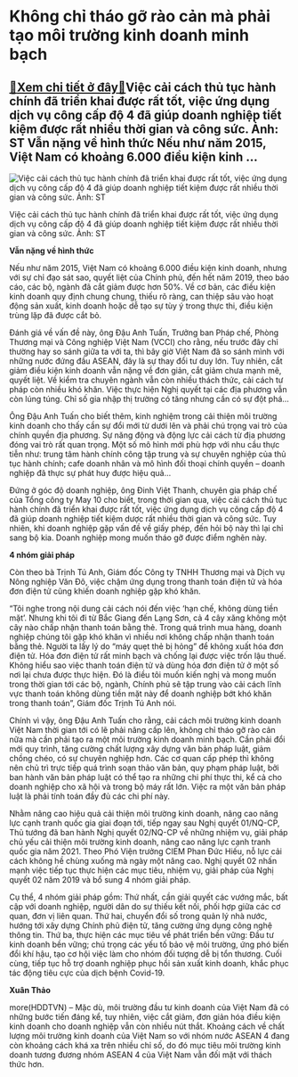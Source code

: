 Không chỉ tháo gỡ rào cản mà phải tạo môi trường kinh doanh minh bạch
=====================================================================

[:gift:Xem chi tiết ở đây:gift:](https://hddtvn.com/khong-chi-thao-go-rao-can-ma-phai-tao-moi-truong-kinh-doanh-minh-bach/)Việc cải cách thủ tục hành chính đã triển khai được rất tốt, việc ứng dụng dịch vụ công cấp độ 4 đã giúp doanh nghiệp tiết kiệm được rất nhiều thời gian và công sức. Ảnh: ST Vẫn nặng về hình thức Nếu như năm 2015, Việt Nam có khoảng 6.000 điều kiện kinh …
---------------------------------------------------------------------------------------------------------------------------------------------------------------------------------------------------------------------------------------------------------------





![Việc cải cách thủ tục hành chính đã triển khai được rất tốt, việc ứng dụng dịch vụ công cấp độ 4 đã giúp doanh nghiệp tiết kiệm được rất nhiều thời gian và công sức.	Ảnh:  ST](https://hddtvn.com/wp-content/uploads/2021/01/0340_14-3647_thue1.jpg "Việc cải cách thủ tục hành chính đã triển khai được rất tốt, việc ứng dụng dịch vụ công cấp độ 4 đã giúp doanh nghiệp tiết kiệm được rất nhiều thời gian và công sức.	Ảnh:  ST")


Việc cải cách thủ tục hành chính đã triển khai được rất tốt, việc ứng dụng dịch vụ công cấp độ 4 đã giúp doanh nghiệp tiết kiệm được rất nhiều thời gian và công sức. Ảnh: ST



**Vẫn nặng về hình thức**


Nếu như năm 2015, Việt Nam có khoảng 6.000 điều kiện kinh doanh, nhưng với sự chỉ đạo sát sao, quyết liệt của Chính phủ, đến hết năm 2019, theo báo cáo, các bộ, ngành đã cắt giảm được hơn 50%. Về cơ bản, các điều kiện kinh doanh quy định chung chung, thiếu rõ ràng, can thiệp sâu vào hoạt động sản xuất, kinh doanh hoặc dễ tạo sự tùy ý trong thực thi, điều kiện trùng lặp đã được cắt bỏ.


Đánh giá về vấn đề này, ông Đậu Anh Tuấn, Trưởng ban Pháp chế, Phòng Thương mại và Công nghiệp Việt Nam (VCCI) cho rằng, nếu trước đây chỉ thường hay so sánh giữa ta với ta, thì bây giờ Việt Nam đã so sánh mình với những nước đứng đầu ASEAN, đây là sự thay đổi tư duy lớn. Tuy nhiên, cắt giảm điều kiện kinh doanh vẫn nặng về đơn giản, cắt giảm chưa mạnh mẽ, quyết liệt. Về kiểm tra chuyên ngành vẫn còn nhiều thách thức, cải cách tư pháp còn nhiều khó khăn. Việc thực hiện Nghị quyết tại các địa phương vẫn còn lúng túng. Chỉ số gia nhập thị trường có tăng nhưng cần có sự đột phá…


Ông Đậu Anh Tuấn cho biết thêm, kinh nghiệm trong cải thiện môi trường kinh doanh cho thấy cần sự đổi mới từ dưới lên và phải chú trọng vai trò của chính quyền địa phương. Sự năng động và động lực cải cách từ địa phương đóng vai trò rất quan trọng. Một số mô hình mới phù hợp với nhu cầu thực tiễn như: trung tâm hành chính công tập trung và sự chuyên nghiệp của thủ tục hành chính; cafe doanh nhân và mô hình đối thoại chính quyền – doanh nghiệp đã thực sự phát huy được hiệu quả…


Đứng ở góc độ doanh nghiệp, ông Đinh Việt Thanh, chuyên gia pháp chế của Tổng công ty May 10 cho biết, trong thời gian qua, việc cải cách thủ tục hành chính đã triển khai được rất tốt, việc ứng dụng dịch vụ công cấp độ 4 đã giúp doanh nghiệp tiết kiệm dược rất nhiều thời gian và công sức. Tuy nhiên, khi doanh nghiệp gặp vấn đề về giấy phép, đến hỏi bộ này thì lại chỉ sang bộ kia. Doanh nghiệp mong muốn tháo gỡ được điểm nghẽn này.


**4 nhóm giải pháp**


Còn theo bà Trịnh Tú Anh, Giám đốc Công ty TNHH Thương mại và Dịch vụ Nông nghiệp Văn Đô, việc chậm ứng dụng trong thanh toán điện tử và hóa đơn điện tử cũng khiến doanh nghiệp gặp khó khăn.


“Tôi nghe trong nội dung cải cách nói đến việc ‘hạn chế, không dùng tiền mặt’. Nhưng khi tôi đi từ Bắc Giang đến Lạng Sơn, cả 4 cây xăng không một cây nào chấp nhận thanh toán bằng thẻ. Trong quá trình mua hàng, doanh nghiệp chúng tôi gặp khó khăn vì nhiều nơi không chấp nhận thanh toán bằng thẻ. Người ta lấy lý do “máy quẹt thẻ bị hỏng” để không xuất hóa đơn điện tử. Hóa đơn điện tử rất minh bạch và chống lại được việc trốn lậu thuế. Không hiểu sao việc thanh toán điện tử và dùng hóa đơn điện tử ở một số nơi lại chưa được thực hiện. Đó là điều tôi muốn kiến nghị và mong muốn trong thời gian tới các bộ, ngành, Chính phủ sẽ tập trung vào cải cách lĩnh vực thanh toán không dùng tiền mặt này để doanh nghiệp bớt khó khăn trong thanh toán”, Giám đốc Trịnh Tú Anh nói.


Chính vì vậy, ông Đậu Anh Tuấn cho rằng, cải cách môi trường kinh doanh Việt Nam thời gian tới có lẽ phải nâng cấp lên, không chỉ tháo gỡ rào cản nữa mà cần phải tạo ra một môi trường kinh doanh minh bạch. Cần phải đổi mới quy trình, tăng cường chất lượng xây dựng văn bản pháp luật, giảm chồng chéo, có sự chuyên nghiệp hơn. Các cơ quan cấp phép thì không nên chủ trì trực tiếp quá trình soạn thảo văn bản, quy phạm pháp luật, bởi ban hành văn bản pháp luật có thể tạo ra những chi phí thực thi, kể cả cho doanh nghiệp cho xã hội và trong bộ máy rất lớn. Việc ra một văn bản pháp luật là phải tính toán đầy đủ các chi phí này.


Nhằm nâng cao hiệu quả cải thiện môi trường kinh doanh, nâng cao năng lực cạnh tranh quốc gia giai đoạn tới, tiếp ngay sau Nghị quyết 01/NQ-CP, Thủ tướng đã ban hành Nghị quyết 02/NQ-CP về những nhiệm vụ, giải pháp chủ yếu cải thiện môi trường kinh doanh, nâng cao năng lực cạnh tranh quốc gia năm 2021. Theo Phó Viện trưởng CIEM Phan Đức Hiếu, nỗ lực cải cách không hề chùng xuống mà ngày một nâng cao. Nghị quyết 02 nhấn mạnh việc tiếp tục thực hiện các mục tiêu, nhiệm vụ, giải pháp của Nghị quyết 02 năm 2019 và bổ sung 4 nhóm giải pháp.


Cụ thể, 4 nhóm giải pháp gồm: Thứ nhất, cần giải quyết các vướng mắc, bất cập với doanh nghiệp, người dân do sự thiếu kết nối, phối hợp giữa các cơ quan, đơn vị liên quan. Thứ hai, chuyển đổi số trong quản lý nhà nước, hướng tới xây dựng Chính phủ điện tử, tăng cường ứng dụng công nghệ thông tin. Thứ ba, thực hiện các mục tiêu về phát triển bền vững: Đầu tư kinh doanh bền vững; chú trọng các yếu tố bảo vệ môi trường, ứng phó biến đổi khí hậu, tạo cơ hội việc làm cho nhóm đối tượng dễ bị tổn thương. Cuối cùng, tiếp tục hỗ trợ doanh nghiệp phục hồi sản xuất kinh doanh, khắc phục tác động tiêu cực của dịch bệnh Covid-19.




**Xuân Thảo**



more(HDDTVN) – Mặc dù, môi trường đầu tư kinh doanh của Việt Nam đã có những bước tiến đáng kể, tuy nhiên, việc cắt giảm, đơn giản hóa điều kiện kinh doanh cho doanh nghiệp vẫn còn nhiều nút thắt. Khoảng cách về chất lượng môi trường kinh doanh của Việt Nam so với nhóm nước ASEAN 4 đang còn khoảng cách khá xa trên nhiều chỉ số, do đó mục tiêu môi trường kinh doanh tương đương nhóm ASEAN 4 của Việt Nam vẫn đối mặt với thách thức hơn.

